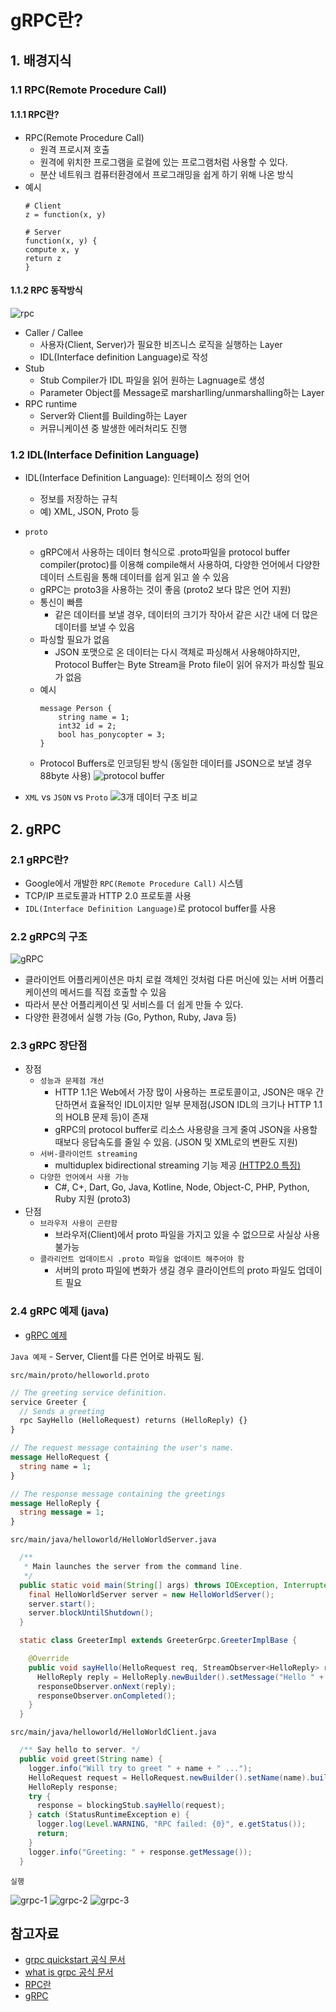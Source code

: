 # gRPC란?

## 1. 배경지식
### 1.1 RPC(Remote Procedure Call)
#### 1.1.1 RPC란?
- RPC(Remote Procedure Call)
    - 원격 프로시져 호출
    - 원격에 위치한 프로그램을 로컬에 있는 프로그램처럼 사용할 수 있다.
    - 분산 네트워크 컴퓨터환경에서 프로그래밍을 쉽게 하기 위해 나온 방식
- 예시
    ```
    # Client
    z = function(x, y)
    ```
    ```
    # Server
    function(x, y) {
    compute x, y
    return z
    }
    ```
#### 1.1.2 RPC 동작방식
![rpc](https://mindock.github.io/assets/images/RPC_concept.png)
- Caller / Callee
    - 사용자(Client, Server)가 필요한 비즈니스 로직을 실행하는 Layer
    - IDL(Interface definition Language)로 작성
- Stub
    - Stub Compiler가 IDL 파일을 읽어 원하는 Lagnuage로 생성
    - Parameter Object를 Message로 marsharlling/unmarshalling하는 Layer
- RPC runtime
    - Server와 Client를 Building하는 Layer
    - 커뮤니케이션 중 발생한 에러처리도 진행


### 1.2 IDL(Interface Definition Language)
- IDL(Interface Definition Language): 인터페이스 정의 언어
    - 정보를 저장하는 규칙
    - 예) XML, JSON, Proto 등
- `proto`
    - gRPC에서 사용하는 데이터 형식으로 .proto파일을 protocol buffer compiler(protoc)를 이용해 compile해서 사용하여, 다양한 언어에서 다양한 데이터 스트림을 통해 데이터를 쉽게 읽고 쓸 수 있음
    - gRPC는 proto3을 사용하는 것이 좋음 (proto2 보다 많은 언어 지원)
    - 통신이 빠름
      - 같은 데이터를 보낼 경우, 데이터의 크기가 작아서 같은 시간 내에 더 많은 데이터를 보낼 수 있음
    - 파싱할 필요가 없음
      - JSON 포맷으로 온 데이터는 다시 객체로 파싱해서 사용해야하지만, Protocol Buffer는 Byte Stream을 Proto file이 읽어 유저가 파싱할 필요가 없음
    - 예시
      ```
      message Person {
          string name = 1;
          int32 id = 2;
          bool has_ponycopter = 3;
      }
      ```
    - Protocol Buffers로 인코딩된 방식 (동일한 데이터를 JSON으로 보낼 경우 88byte 사용)
    ![protocol buffer](https://blog.kakaocdn.net/dn/uBybi/btqvUQTpgj4/2s6CXS1V92CSsMnnisMLgk/img.png)
  
- `XML` vs `JSON` vs `Proto`
![3개 데이터 구조 비교](https://miro.medium.com/max/1400/1*PTZ_ELRZlbCZKqOBbCJ2Jg.png)

## 2. gRPC
### 2.1 gRPC란?
- Google에서 개발한 `RPC(Remote Procedure Call)` 시스템
- TCP/IP 프로토콜과 HTTP 2.0 프로토콜 사용
- `IDL(Interface Definition Language)`로 protocol buffer를 사용

### 2.2 gRPC의 구조
![gRPC](https://grpc.io/img/landing-2.svg)
- 클라이언트 어플리케이션은 마치 로컬 객체인 것처럼 다른 머신에 있는 서버 어플리케이션의 메서드를 직접 호출할 수 있음
- 따라서 분산 어플리케이션 및 서비스를 더 쉽게 만들 수 있다.
- 다양한 환경에서 실행 가능 (Go, Python, Ruby, Java 등)

### 2.3 gRPC 장단점
- 장점
  - `성능과 문제점 개선`
    - HTTP 1.1은 Web에서 가장 많이 사용하는 프로토콜이고, JSON은 매우 간단하면서 효율적인 IDL이지만 일부 문제점(JSON IDL의 크기나 HTTP 1.1의 HOLB 문제 등)이 존재
    - gRPC의 protocol buffer로 리소스 사용량을 크게 줄여 JSON을 사용할 때보다 응답속도를 줄일 수 있음. (JSON 및 XML로의 변환도 지원)
  - `서버-클라이언트 streaming`
    - multiduplex bidirectional streaming 기능 제공 [(HTTP2.0 특징)](https://github.com/jiaekim123/posting-review/blob/master/jiaekim/2021-03-12-http-versions.md)
  - `다양한 언어에서 사용 가능`
    - C#, C+, Dart, Go, Java, Kotline, Node, Object-C, PHP, Python, Ruby 지원 (proto3)
- 단점
  - `브라우저 사용이 곤란함`
    - 브라우저(Client)에서 proto 파일을 가지고 있을 수 없으므로 사실상 사용 불가능
  - `클라리언트 업데이트시 .proto 파일을 업데이트 해주어야 함`
    - 서버의 proto 파일에 변화가 생길 경우 클라이언트의 proto 파일도 업데이트 필요
### 2.4 gRPC 예제 (java)
- [gRPC 예제](https://grpc.io/docs/languages/)

`Java 예제` - Server, Client를 다른 언어로 바꿔도 됨.

`src/main/proto/helloworld.proto`
```proto
// The greeting service definition.
service Greeter {
  // Sends a greeting
  rpc SayHello (HelloRequest) returns (HelloReply) {}
}

// The request message containing the user's name.
message HelloRequest {
  string name = 1;
}

// The response message containing the greetings
message HelloReply {
  string message = 1;
}
```
`src/main/java/helloworld/HelloWorldServer.java`
```java
  /**
   * Main launches the server from the command line.
   */
  public static void main(String[] args) throws IOException, InterruptedException {
    final HelloWorldServer server = new HelloWorldServer();
    server.start();
    server.blockUntilShutdown();
  }

  static class GreeterImpl extends GreeterGrpc.GreeterImplBase {

    @Override
    public void sayHello(HelloRequest req, StreamObserver<HelloReply> responseObserver) {
      HelloReply reply = HelloReply.newBuilder().setMessage("Hello " + req.getName()).build();
      responseObserver.onNext(reply);
      responseObserver.onCompleted();
    }
  }
```
`src/main/java/helloworld/HelloWorldClient.java`
```java
  /** Say hello to server. */
  public void greet(String name) {
    logger.info("Will try to greet " + name + " ...");
    HelloRequest request = HelloRequest.newBuilder().setName(name).build();
    HelloReply response;
    try {
      response = blockingStub.sayHello(request);
    } catch (StatusRuntimeException e) {
      logger.log(Level.WARNING, "RPC failed: {0}", e.getStatus());
      return;
    }
    logger.info("Greeting: " + response.getMessage());
  }
```
`실행`

![grpc-1](https://user-images.githubusercontent.com/37948906/111739222-07299580-88c6-11eb-88c9-f5cbbb682355.PNG)
![grpc-2](https://user-images.githubusercontent.com/37948906/111739152-e9f4c700-88c5-11eb-887c-9cb531a677b8.PNG)
![grpc-3](https://user-images.githubusercontent.com/37948906/111739159-ebbe8a80-88c5-11eb-84c7-eb23ac9f0242.PNG)


## 참고자료
- [grpc quickstart 공식 문서](https://grpc.io/docs/languages/java/quickstart/)
- [what is grpc 공식 문서](https://grpc.io/docs/what-is-grpc/introduction/)
- [RPC란](https://nesoy.github.io/articles/2019-07/RPC)
- [gRPC](https://chacha95.github.io/2020-06-15-gRPC1/)
